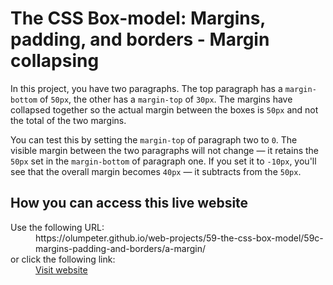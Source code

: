 # The CSS Box-model: Margins, padding, and borders - Margin collapsing

In this project, you have two paragraphs. The top paragraph has a <code>margin-bottom</code> of <code>50px</code>, the other has a <code>margin-top</code> of <code>30px</code>. The margins have collapsed together so the actual margin between the boxes is <code>50px</code> and not the total of the two margins.

You can test this by setting the <code>margin-top</code> of paragraph two to <code>0</code>. The visible margin between the two paragraphs will not change — it retains the <code>50px</code> set in the <code>margin-bottom</code> of paragraph one. If you set it to <code>-10px</code>, you'll see that the overall margin becomes <code>40px</code> — it subtracts from the <code>50px</code>.

## How you can access this live website

<dl>
  Use the following URL:
  <dd>
    https://olumpeter.github.io/web-projects/59-the-css-box-model/59c-margins-padding-and-borders/a-margin/
  </dd>
  or click the following link:
  <dd>
    <a href="https://olumpeter.github.io/web-projects/59-the-css-box-model/59c-margins-padding-and-borders/a-margin/">Visit website</a>
  </dd>
</dl>
